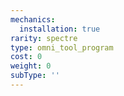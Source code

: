 ```yaml
---
mechanics:
  installation: true
rarity: spectre
type: omni_tool_program
cost: 0
weight: 0
subType: ''
---
```

